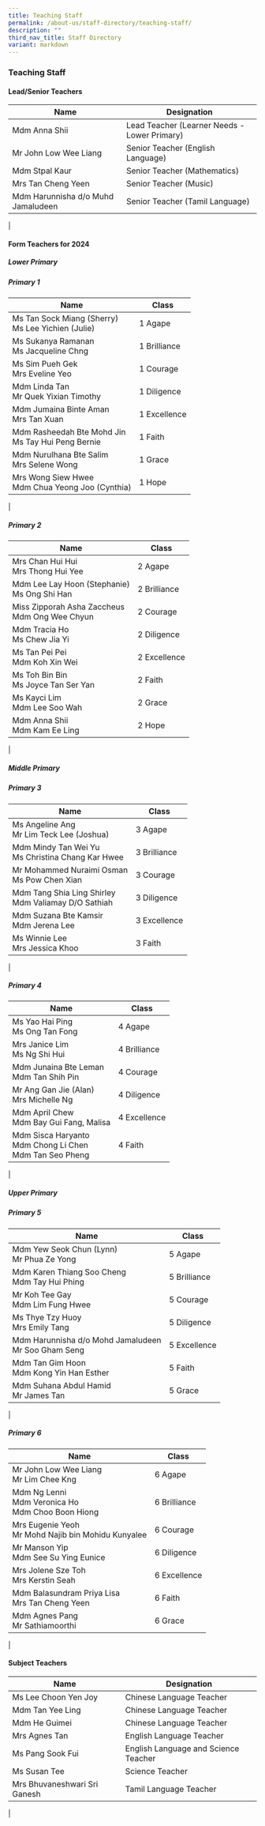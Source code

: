 ```yaml
---
title: Teaching Staff
permalink: /about-us/staff-directory/teaching-staff/
description: ""
third_nav_title: Staff Directory
variant: markdown
---
```

### **Teaching Staff**
#### **Lead/Senior Teachers**

| Name | Designation |
|---|---|
| Mdm Anna Shii | Lead Teacher (Learner Needs - Lower Primary) |
| Mr John Low Wee Liang | Senior Teacher (English Language)  |
| Mdm Stpal Kaur | Senior Teacher (Mathematics)  |
| Mrs Tan Cheng Yeen | Senior Teacher (Music)  |
| Mdm Harunnisha d/o Muhd Jamaludeen | 	Senior Teacher (Tamil Language)  |
|

#### **Form Teachers for 2024**
##### **Lower Primary**
##### Primary 1

| Name | Class |
|---|---|
| Ms Tan Sock Miang (Sherry)<br>Ms Lee Yichien (Julie) | 1 Agape |
| Ms Sukanya Ramanan<br> Ms Jacqueline Chng  | 1 Brilliance  |
| Ms Sim Pueh Gek<br>Mrs Eveline Yeo    | 1 Courage |
| Mdm Linda Tan<br>Mr Quek Yixian Timothy | 1 Diligence |
| Mdm Jumaina Binte Aman<br>Mrs Tan Xuan  | 1 Excellence |
| Mdm Rasheedah Bte Mohd Jin <br>Ms Tay Hui Peng Bernie  | 1 Faith |
| Mdm Nurulhana Bte Salim<br>Mrs Selene Wong  | 1 Grace |
| Mrs Wong Siew Hwee<br>Mdm Chua Yeong Joo (Cynthia) | 1 Hope |
|

##### Primary 2

| Name | Class |
|---|---|
| Mrs Chan Hui Hui<br>Mrs Thong Hui Yee | 2 Agape |
| Mdm Lee Lay Hoon (Stephanie)<br>Ms Ong Shi Han | 2 Brilliance |
|Miss Zipporah Asha Zaccheus<br> Mdm Ong Wee Chyun | 2 Courage |
| Mdm Tracia Ho<br>Ms Chew Jia Yi | 2 Diligence |
| Ms Tan Pei Pei<br>Mdm Koh Xin Wei | 2 Excellence |
| Ms Toh Bin Bin<br>Ms Joyce Tan Ser Yan | 2 Faith |
| Ms Kayci Lim<br> Mdm Lee Soo Wah<br> | 2 Grace |
| Mdm Anna Shii<br>Mdm Kam Ee Ling  | 2 Hope |
|

##### **Middle Primary**
##### Primary 3

| Name | Class |
|---|---|
|  Ms Angeline Ang<br>Mr Lim Teck Lee (Joshua)  | 3 Agape |
| Mdm Mindy Tan Wei Yu<br>Ms Christina Chang Kar Hwee | 3 Brilliance |
| Mr Mohammed Nuraimi Osman<br>Ms Pow Chen Xian| 3 Courage   |
| Mdm Tang Shia Ling Shirley <br>Mdm Valiamay D/O Sathiah | 3 Diligence  |
| Mdm Suzana Bte Kamsir<br>Mdm Jerena Lee | 3 Excellence  |
| Ms Winnie Lee<br>Mrs Jessica Khoo | 3 Faith  |
|

##### Primary 4

| Name | Class |
|---|---|
| Ms Yao Hai Ping <br>Ms Ong Tan Fong | 4 Agape |
| Mrs Janice Lim<br>Ms Ng Shi Hui | 4 Brilliance |
| Mdm Junaina Bte Leman <br> Mdm Tan Shih Pin | 4 Courage |
|Mr Ang Gan Jie (Alan)<br>Mrs Michelle Ng | 4 Diligence |
| Mdm April Chew <br>Mdm Bay Gui Fang, Malisa | 4 Excellence |
|Mdm Sisca Haryanto<br>Mdm Chong Li Chen<br>Mdm Tan Seo Pheng   | 4 Faith
|

##### **Upper Primary**
##### Primary 5

| Name | Class |
|---|---|
| Mdm Yew Seok Chun (Lynn)<br>Mr Phua Ze Yong | 5 Agape |
| Mdm Karen Thiang Soo Cheng<br>Mdm Tay Hui Phing | 5 Brilliance |
| Mr Koh Tee Gay<br>Mdm Lim Fung Hwee | 5 Courage |
| Ms Thye Tzy Huoy<br>Mrs Emily Tang  | 5 Diligence  |
| Mdm Harunnisha d/o Mohd Jamaludeen<br>Mr Soo Gham Seng | 5 Excellence |
| Mdm Tan Gim Hoon <br>Mdm Kong Yin Han Esther  | 5 Faith |
|Mdm Suhana Abdul Hamid<br>Mr James Tan   | 5 Grace |
|

##### Primary 6

| Name | Class |
|---|---|
| Mr John Low Wee Liang<br>Mr Lim Chee Kng | 6 Agape |
| Mdm Ng Lenni<br>Mdm Veronica Ho<br>Mdm Choo Boon Hiong  | 6 Brilliance |
| Mrs Eugenie Yeoh<br> Mr Mohd Najib bin Mohidu Kunyalee | 6 Courage |
| Mr Manson Yip<br>Mdm See Su Ying Eunice | 6 Diligence         |
| Mrs Jolene Sze Toh<br>Mrs Kerstin Seah  | 6 Excellence |
|Mdm Balasundram Priya Lisa <br>Mrs Tan Cheng Yeen | 6 Faith  |
|Mdm Agnes Pang<br>Mr Sathiamoorthi | 6 Grace  |
|

#### **Subject Teachers**

| Name | Designation |
|---|---|
| Ms Lee Choon Yen Joy | Chinese Language Teacher  |
| Mdm Tan Yee Ling | Chinese Language Teacher  |
| Mdm He Guimei | Chinese Language Teacher  |
| Mrs Agnes Tan | English Language Teacher  |
| Ms Pang Sook Fui | English Language and Science Teacher  |
|Ms Susan Tee| Science Teacher |
| Mrs Bhuvaneshwari Sri Ganesh | Tamil Language Teacher |
|